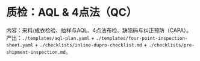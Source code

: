 # 质检：AQL & 4点法（QC）

内容：来料/成衣检验、抽样与AQL、4点法布检、缺陷码与纠正预防（CAPA）。
产出：`./templates/aql-plan.yaml` + `./templates/four-point-inspection-sheet.yaml` + `./checklists/inline-dupro-checklist.md` + `./checklists/pre-shipment-inspection.md`。
